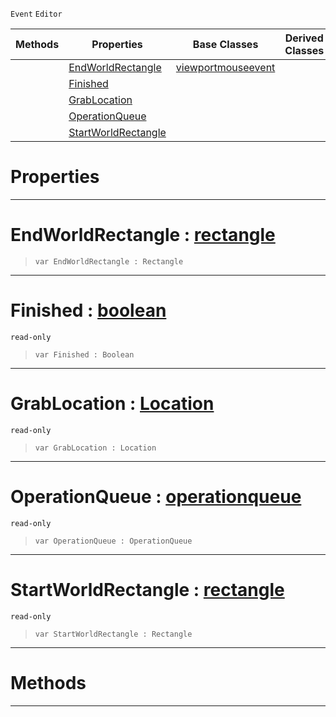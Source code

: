  `Event` `Editor`



|Methods|Properties|Base Classes|Derived Classes|
|---|---|---|---|
| |[ EndWorldRectangle](https://github.com/ArendDanielek/ZeroDocsTest/blob/master/code_reference/class_reference/manipulatortoolevent.markdown#endworldrectangle-zero-e)|[viewportmouseevent](https://github.com/ArendDanielek/ZeroDocsTest/blob/master/code_reference/class_reference/viewportmouseevent.markdown)| |
| |[ Finished](https://github.com/ArendDanielek/ZeroDocsTest/blob/master/code_reference/class_reference/manipulatortoolevent.markdown#finished-zero-engine-doc)| | |
| |[ GrabLocation](https://github.com/ArendDanielek/ZeroDocsTest/blob/master/code_reference/class_reference/manipulatortoolevent.markdown#grablocation-zero-engine)| | |
| |[ OperationQueue](https://github.com/ArendDanielek/ZeroDocsTest/blob/master/code_reference/class_reference/manipulatortoolevent.markdown#operationqueue-zero-engi)| | |
| |[ StartWorldRectangle](https://github.com/ArendDanielek/ZeroDocsTest/blob/master/code_reference/class_reference/manipulatortoolevent.markdown#startworldrectangle-zero)| | |


 #  Properties


---  
 #  EndWorldRectangle : [rectangle](https://github.com/ArendDanielek/ZeroDocsTest/blob/master/code_reference/class_reference/rectangle.markdown)

> 
> ``` lang=cpp, name=Zilch
> var EndWorldRectangle : Rectangle


---  
 #  Finished : [boolean](https://github.com/ArendDanielek/ZeroDocsTest/blob/master/code_reference/zilch_base_types/boolean.markdown)

 `read-only`

> 
> ``` lang=cpp, name=Zilch
> var Finished : Boolean


---  
 #  GrabLocation : [Location](https://github.com/ArendDanielek/ZeroDocsTest/blob/master/code_reference/enum_reference.markdown#location)

 `read-only`

> 
> ``` lang=cpp, name=Zilch
> var GrabLocation : Location


---  
 #  OperationQueue : [operationqueue](https://github.com/ArendDanielek/ZeroDocsTest/blob/master/code_reference/class_reference/operationqueue.markdown)

 `read-only`

> 
> ``` lang=cpp, name=Zilch
> var OperationQueue : OperationQueue


---  
 #  StartWorldRectangle : [rectangle](https://github.com/ArendDanielek/ZeroDocsTest/blob/master/code_reference/class_reference/rectangle.markdown)

 `read-only`

> 
> ``` lang=cpp, name=Zilch
> var StartWorldRectangle : Rectangle


---  
 #  Methods


---  
 
  
  
  
  
  
  
  

 